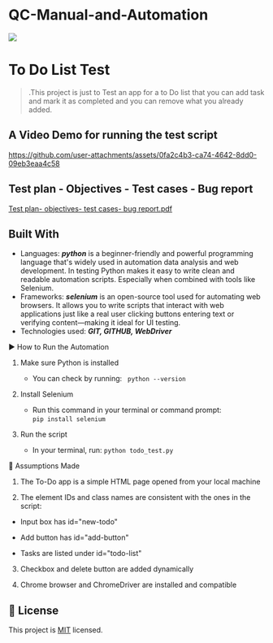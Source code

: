 # QC-Manual-and-Automation

![](https://img.shields.io/static/v1?label=BY&message=Reemoz&color=pink)

<!-- Feel Free to Add, Update, Delete Any Section you find needs so -->

# To Do List Test

> .This project is just to Test an app for a to Do list that you can add task and mark it as completed and you can remove what you already added.


## A Video Demo for running the test script



https://github.com/user-attachments/assets/0fa2c4b3-ca74-4642-8dd0-09eb3eaa4c58



## Test plan - Objectives - Test cases - Bug report 

[Test plan- objectives- test cases- bug report.pdf](https://github.com/user-attachments/files/21389664/Test.plan-.objectives-.test.cases-.bug.report.pdf)



## Built With

- Languages: _**python**_ is a beginner-friendly and powerful programming language that's widely used in automation data analysis and web development. In testing Python makes it easy       to write clean and readable automation scripts. Especially when combined with tools like Selenium.
- Frameworks: _**selenium**_ is an open-source tool used for automating web browsers. It allows you to write scripts that interact with web applications just like a real user clicking      buttons entering text or verifying content—making it ideal for UI testing.
- Technologies used: _**GIT, GITHUB, WebDriver**_

▶️ How to Run the Automation
1. Make sure Python is installed
     - You can check by running:
``` python --version```

2. Install Selenium
     - Run this command in your terminal or command prompt:  
     ```pip install selenium```
3. Run the script
     -  In your terminal, run:
```python todo_test.py```

🤔 Assumptions Made
1. The To-Do app is a simple HTML page opened from your local machine

2. The element IDs and class names are consistent with the ones in the script:

  - Input box has id="new-todo"

  - Add button has id="add-button"

  - Tasks are listed under id="todo-list"

3. Checkbox and delete button are added dynamically

4. Chrome browser and ChromeDriver are installed and compatible

## 📝 License

This project is [MIT](/LICENSE) licensed.
